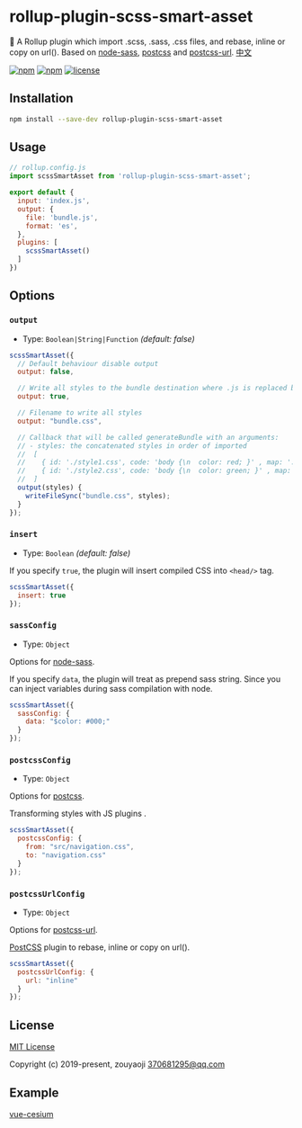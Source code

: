 # rollup-plugin-scss-smart-asset

🍣 A Rollup plugin which import .scss, .sass, .css files, and rebase, inline or copy on url(). Based on [node-sass](https://github.com/sass/node-sass), [postcss](https://github.com/postcss/postcss) and [postcss-url](https://github.com/postcss/postcss-url). [中文](https://github.com/zouyaoji/rollup-plugin-scss-smart-asset/blob/master/README.zh.md)

[![npm](https://img.shields.io/npm/v/rollup-plugin-scss-smart-asset?style=plastic)](https://www.npmjs.com/package/rollup-plugin-scss-smart-asset)
[![npm](https://img.shields.io/npm/dm/rollup-plugin-scss-smart-asset?style=plastic)](https://www.npmjs.com/package/rollup-plugin-scss-smart-asset)
[![license](https://img.shields.io/github/license/zouyaoji/rollup-plugin-scss-smart-asset?style=plastic)](https://github.com/zouyaoji/rollup-plugin-scss-smart-asset/blob/master/LICENSE)

## Installation

```bash
npm install --save-dev rollup-plugin-scss-smart-asset
```

## Usage

```js
// rollup.config.js
import scssSmartAsset from 'rollup-plugin-scss-smart-asset';

export default {
  input: 'index.js',
  output: {
    file: 'bundle.js',
    format: 'es',
  },
  plugins: [
    scssSmartAsset()
  ]
})
```

## Options

### `output`

- Type: `Boolean|String|Function` _(default: false)_

```js
scssSmartAsset({
  // Default behaviour disable output
  output: false,

  // Write all styles to the bundle destination where .js is replaced by .css
  output: true,

  // Filename to write all styles
  output: "bundle.css",

  // Callback that will be called generateBundle with an arguments:
  // - styles: the concatenated styles in order of imported
  //  [
  //    { id: './style1.css', code: 'body {\n  color: red; }' , map: '...' },
  //    { id: './style2.css', code: 'body {\n  color: green; }' , map: '...' },
  //  ]
  output(styles) {
    writeFileSync("bundle.css", styles);
  }
});
```

### `insert`

- Type: `Boolean` _(default: false)_

If you specify `true`, the plugin will insert compiled CSS into `<head/>` tag.

```js
scssSmartAsset({
  insert: true
});
```

### `sassConfig`

- Type: `Object`

Options for [node-sass](https://github.com/sass/node-sass).

If you specify `data`, the plugin will treat as prepend sass string.
Since you can inject variables during sass compilation with node.

```js
scssSmartAsset({
  sassConfig: {
    data: "$color: #000;"
  }
});
```

### `postcssConfig`

- Type: `Object`

Options for [postcss](https://github.com/postcss/postcss).

Transforming styles with JS plugins .

```js
scssSmartAsset({
  postcssConfig: {
    from: "src/navigation.css",
    to: "navigation.css"
  }
});
```

### `postcssUrlConfig`

- Type: `Object`

Options for [postcss-url](https://github.com/postcss/postcss-url).

[PostCSS](https://github.com/postcss/postcss) plugin to rebase, inline or copy on url().

```js
scssSmartAsset({
  postcssUrlConfig: {
    url: "inline"
  }
});
```

## License

[MIT License](https://opensource.org/licenses/MIT)

Copyright (c) 2019-present, zouyaoji <370681295@qq.com>

## Example

[vue-cesium](https://github.com/zouyaoji/vue-cesium/blob/master/build/rollup.js)
